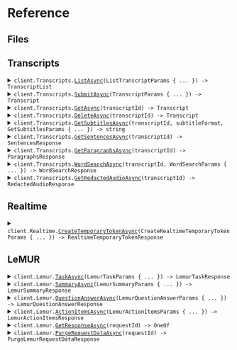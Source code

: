 # Reference
## Files
## Transcripts
<details><summary><code>client.Transcripts.<a href="/src/AssemblyAI/Transcripts/TranscriptsClient.cs">ListAsync</a>(ListTranscriptParams { ... }) -> TranscriptList</code></summary>
<dl>
<dd>

#### 📝 Description

<dl>
<dd>

<dl>
<dd>

Retrieve a list of transcripts you created.
Transcripts are sorted from newest to oldest. The previous URL always points to a page with older transcripts.
</dd>
</dl>
</dd>
</dl>

#### 🔌 Usage

<dl>
<dd>

<dl>
<dd>

```csharp
await client.Transcripts.ListAsync(new ListTranscriptParams());
```
</dd>
</dl>
</dd>
</dl>

#### ⚙️ Parameters

<dl>
<dd>

<dl>
<dd>

**request:** `ListTranscriptParams` 
    
</dd>
</dl>
</dd>
</dl>


</dd>
</dl>
</details>

<details><summary><code>client.Transcripts.<a href="/src/AssemblyAI/Transcripts/TranscriptsClient.cs">SubmitAsync</a>(TranscriptParams { ... }) -> Transcript</code></summary>
<dl>
<dd>

#### 📝 Description

<dl>
<dd>

<dl>
<dd>

Create a transcript from a media file that is accessible via a URL.
</dd>
</dl>
</dd>
</dl>

#### 🔌 Usage

<dl>
<dd>

<dl>
<dd>

```csharp
await client.Transcripts.SubmitAsync(
    new TranscriptParams
    {
        LanguageCode = TranscriptLanguageCode.EnUs,
        LanguageDetection = true,
        LanguageConfidenceThreshold = 0.7f,
        Punctuate = true,
        FormatText = true,
        Disfluencies = false,
        Multichannel = true,
        DualChannel = false,
        WebhookUrl = "https://your-webhook-url/path",
        WebhookAuthHeaderName = "webhook-secret",
        WebhookAuthHeaderValue = "webhook-secret-value",
        AutoHighlights = true,
        AudioStartFrom = 10,
        AudioEndAt = 280,
        WordBoost = new List<string>() { "aws", "azure", "google cloud" },
        BoostParam = TranscriptBoostParam.High,
        FilterProfanity = true,
        RedactPii = true,
        RedactPiiAudio = true,
        RedactPiiAudioQuality = RedactPiiAudioQuality.Mp3,
        RedactPiiPolicies = new List<PiiPolicy>()
        {
            PiiPolicy.UsSocialSecurityNumber,
            PiiPolicy.CreditCardNumber,
        },
        RedactPiiSub = SubstitutionPolicy.Hash,
        SpeakerLabels = true,
        SpeakersExpected = 2,
        ContentSafety = true,
        IabCategories = true,
        CustomSpelling = new List<TranscriptCustomSpelling>()
        {
            new TranscriptCustomSpelling
            {
                From = new List<string>() { "dicarlo" },
                To = "Decarlo",
            },
        },
        SentimentAnalysis = true,
        AutoChapters = true,
        EntityDetection = true,
        SpeechThreshold = 0.5f,
        Summarization = true,
        SummaryModel = SummaryModel.Informative,
        SummaryType = SummaryType.Bullets,
        CustomTopics = true,
        Topics = new List<string>() { "topics" },
        AudioUrl = "https://assembly.ai/wildfires.mp3",
    }
);
```
</dd>
</dl>
</dd>
</dl>

#### ⚙️ Parameters

<dl>
<dd>

<dl>
<dd>

**request:** `TranscriptParams` 
    
</dd>
</dl>
</dd>
</dl>


</dd>
</dl>
</details>

<details><summary><code>client.Transcripts.<a href="/src/AssemblyAI/Transcripts/TranscriptsClient.cs">GetAsync</a>(transcriptId) -> Transcript</code></summary>
<dl>
<dd>

#### 📝 Description

<dl>
<dd>

<dl>
<dd>

Get the transcript resource. The transcript is ready when the "status" is "completed".
</dd>
</dl>
</dd>
</dl>

#### 🔌 Usage

<dl>
<dd>

<dl>
<dd>

```csharp
await client.Transcripts.GetAsync("transcript_id");
```
</dd>
</dl>
</dd>
</dl>

#### ⚙️ Parameters

<dl>
<dd>

<dl>
<dd>

**transcriptId:** `string` — ID of the transcript
    
</dd>
</dl>
</dd>
</dl>


</dd>
</dl>
</details>

<details><summary><code>client.Transcripts.<a href="/src/AssemblyAI/Transcripts/TranscriptsClient.cs">DeleteAsync</a>(transcriptId) -> Transcript</code></summary>
<dl>
<dd>

#### 📝 Description

<dl>
<dd>

<dl>
<dd>

Remove the data from the transcript and mark it as deleted.
</dd>
</dl>
</dd>
</dl>

#### 🔌 Usage

<dl>
<dd>

<dl>
<dd>

```csharp
await client.Transcripts.DeleteAsync("{transcript_id}");
```
</dd>
</dl>
</dd>
</dl>

#### ⚙️ Parameters

<dl>
<dd>

<dl>
<dd>

**transcriptId:** `string` — ID of the transcript
    
</dd>
</dl>
</dd>
</dl>


</dd>
</dl>
</details>

<details><summary><code>client.Transcripts.<a href="/src/AssemblyAI/Transcripts/TranscriptsClient.cs">GetSubtitlesAsync</a>(transcriptId, subtitleFormat, GetSubtitlesParams { ... }) -> string</code></summary>
<dl>
<dd>

#### 📝 Description

<dl>
<dd>

<dl>
<dd>

Export your transcript in SRT or VTT format to use with a video player for subtitles and closed captions.
</dd>
</dl>
</dd>
</dl>

#### 🔌 Usage

<dl>
<dd>

<dl>
<dd>

```csharp
await client.Transcripts.GetSubtitlesAsync(
    "string",
    SubtitleFormat.Srt,
    new GetSubtitlesParams { CharsPerCaption = 1 }
);
```
</dd>
</dl>
</dd>
</dl>

#### ⚙️ Parameters

<dl>
<dd>

<dl>
<dd>

**transcriptId:** `string` — ID of the transcript
    
</dd>
</dl>

<dl>
<dd>

**subtitleFormat:** `SubtitleFormat` — The format of the captions
    
</dd>
</dl>

<dl>
<dd>

**request:** `GetSubtitlesParams` 
    
</dd>
</dl>
</dd>
</dl>


</dd>
</dl>
</details>

<details><summary><code>client.Transcripts.<a href="/src/AssemblyAI/Transcripts/TranscriptsClient.cs">GetSentencesAsync</a>(transcriptId) -> SentencesResponse</code></summary>
<dl>
<dd>

#### 📝 Description

<dl>
<dd>

<dl>
<dd>

Get the transcript split by sentences. The API will attempt to semantically segment the transcript into sentences to create more reader-friendly transcripts.
</dd>
</dl>
</dd>
</dl>

#### 🔌 Usage

<dl>
<dd>

<dl>
<dd>

```csharp
await client.Transcripts.GetSentencesAsync("transcript_id");
```
</dd>
</dl>
</dd>
</dl>

#### ⚙️ Parameters

<dl>
<dd>

<dl>
<dd>

**transcriptId:** `string` — ID of the transcript
    
</dd>
</dl>
</dd>
</dl>


</dd>
</dl>
</details>

<details><summary><code>client.Transcripts.<a href="/src/AssemblyAI/Transcripts/TranscriptsClient.cs">GetParagraphsAsync</a>(transcriptId) -> ParagraphsResponse</code></summary>
<dl>
<dd>

#### 📝 Description

<dl>
<dd>

<dl>
<dd>

Get the transcript split by paragraphs. The API will attempt to semantically segment your transcript into paragraphs to create more reader-friendly transcripts.
</dd>
</dl>
</dd>
</dl>

#### 🔌 Usage

<dl>
<dd>

<dl>
<dd>

```csharp
await client.Transcripts.GetParagraphsAsync("transcript_id");
```
</dd>
</dl>
</dd>
</dl>

#### ⚙️ Parameters

<dl>
<dd>

<dl>
<dd>

**transcriptId:** `string` — ID of the transcript
    
</dd>
</dl>
</dd>
</dl>


</dd>
</dl>
</details>

<details><summary><code>client.Transcripts.<a href="/src/AssemblyAI/Transcripts/TranscriptsClient.cs">WordSearchAsync</a>(transcriptId, WordSearchParams { ... }) -> WordSearchResponse</code></summary>
<dl>
<dd>

#### 📝 Description

<dl>
<dd>

<dl>
<dd>

Search through the transcript for keywords. You can search for individual words, numbers, or phrases containing up to five words or numbers.
</dd>
</dl>
</dd>
</dl>

#### 🔌 Usage

<dl>
<dd>

<dl>
<dd>

```csharp
await client.Transcripts.WordSearchAsync("string", new WordSearchParams { Words = ["string"] });
```
</dd>
</dl>
</dd>
</dl>

#### ⚙️ Parameters

<dl>
<dd>

<dl>
<dd>

**transcriptId:** `string` — ID of the transcript
    
</dd>
</dl>

<dl>
<dd>

**request:** `WordSearchParams` 
    
</dd>
</dl>
</dd>
</dl>


</dd>
</dl>
</details>

<details><summary><code>client.Transcripts.<a href="/src/AssemblyAI/Transcripts/TranscriptsClient.cs">GetRedactedAudioAsync</a>(transcriptId) -> RedactedAudioResponse</code></summary>
<dl>
<dd>

#### 📝 Description

<dl>
<dd>

<dl>
<dd>

Retrieve the redacted audio object containing the status and URL to the redacted audio.
</dd>
</dl>
</dd>
</dl>

#### 🔌 Usage

<dl>
<dd>

<dl>
<dd>

```csharp
await client.Transcripts.GetRedactedAudioAsync("transcript_id");
```
</dd>
</dl>
</dd>
</dl>

#### ⚙️ Parameters

<dl>
<dd>

<dl>
<dd>

**transcriptId:** `string` — ID of the transcript
    
</dd>
</dl>
</dd>
</dl>


</dd>
</dl>
</details>

## Realtime
<details><summary><code>client.Realtime.<a href="/src/AssemblyAI/Realtime/RealtimeClient.cs">CreateTemporaryTokenAsync</a>(CreateRealtimeTemporaryTokenParams { ... }) -> RealtimeTemporaryTokenResponse</code></summary>
<dl>
<dd>

#### 📝 Description

<dl>
<dd>

<dl>
<dd>

Create a temporary authentication token for Streaming Speech-to-Text
</dd>
</dl>
</dd>
</dl>

#### 🔌 Usage

<dl>
<dd>

<dl>
<dd>

```csharp
await client.Realtime.CreateTemporaryTokenAsync(
    new CreateRealtimeTemporaryTokenParams { ExpiresIn = 480 }
);
```
</dd>
</dl>
</dd>
</dl>

#### ⚙️ Parameters

<dl>
<dd>

<dl>
<dd>

**request:** `CreateRealtimeTemporaryTokenParams` 
    
</dd>
</dl>
</dd>
</dl>


</dd>
</dl>
</details>

## LeMUR
<details><summary><code>client.Lemur.<a href="/src/AssemblyAI/Lemur/LemurClient.cs">TaskAsync</a>(LemurTaskParams { ... }) -> LemurTaskResponse</code></summary>
<dl>
<dd>

#### 📝 Description

<dl>
<dd>

<dl>
<dd>

Use the LeMUR task endpoint to input your own LLM prompt.
</dd>
</dl>
</dd>
</dl>

#### 🔌 Usage

<dl>
<dd>

<dl>
<dd>

```csharp
await client.Lemur.TaskAsync(
    new LemurTaskParams
    {
        TranscriptIds = new List<string>() { "64nygnr62k-405c-4ae8-8a6b-d90b40ff3cce" },
        Context = "This is an interview about wildfires.",
        FinalModel = LemurModel.AnthropicClaude35Sonnet,
        MaxOutputSize = 3000,
        Temperature = 0f,
        Prompt = "List all the locations affected by wildfires.",
    }
);
```
</dd>
</dl>
</dd>
</dl>

#### ⚙️ Parameters

<dl>
<dd>

<dl>
<dd>

**request:** `LemurTaskParams` 
    
</dd>
</dl>
</dd>
</dl>


</dd>
</dl>
</details>

<details><summary><code>client.Lemur.<a href="/src/AssemblyAI/Lemur/LemurClient.cs">SummaryAsync</a>(LemurSummaryParams { ... }) -> LemurSummaryResponse</code></summary>
<dl>
<dd>

#### 📝 Description

<dl>
<dd>

<dl>
<dd>

Custom Summary allows you to distill a piece of audio into a few impactful sentences.
You can give the model context to obtain more targeted results while outputting the results in a variety of formats described in human language.
</dd>
</dl>
</dd>
</dl>

#### 🔌 Usage

<dl>
<dd>

<dl>
<dd>

```csharp
await client.Lemur.SummaryAsync(
    new LemurSummaryParams
    {
        TranscriptIds = new List<string>() { "47b95ba5-8889-44d8-bc80-5de38306e582" },
        Context = "This is an interview about wildfires.",
        FinalModel = LemurModel.AnthropicClaude35Sonnet,
        MaxOutputSize = 3000,
        Temperature = 0f,
    }
);
```
</dd>
</dl>
</dd>
</dl>

#### ⚙️ Parameters

<dl>
<dd>

<dl>
<dd>

**request:** `LemurSummaryParams` 
    
</dd>
</dl>
</dd>
</dl>


</dd>
</dl>
</details>

<details><summary><code>client.Lemur.<a href="/src/AssemblyAI/Lemur/LemurClient.cs">QuestionAnswerAsync</a>(LemurQuestionAnswerParams { ... }) -> LemurQuestionAnswerResponse</code></summary>
<dl>
<dd>

#### 📝 Description

<dl>
<dd>

<dl>
<dd>

Question & Answer allows you to ask free-form questions about a single transcript or a group of transcripts.
The questions can be any whose answers you find useful, such as judging whether a caller is likely to become a customer or whether all items on a meeting's agenda were covered.
</dd>
</dl>
</dd>
</dl>

#### 🔌 Usage

<dl>
<dd>

<dl>
<dd>

```csharp
await client.Lemur.QuestionAnswerAsync(
    new LemurQuestionAnswerParams
    {
        TranscriptIds = new List<string>() { "64nygnr62k-405c-4ae8-8a6b-d90b40ff3cce" },
        Context = "This is an interview about wildfires.",
        FinalModel = LemurModel.AnthropicClaude35Sonnet,
        MaxOutputSize = 3000,
        Temperature = 0f,
        Questions = new List<LemurQuestion>()
        {
            new LemurQuestion
            {
                Question = "Where are there wildfires?",
                AnswerFormat = "List of countries in ISO 3166-1 alpha-2 format",
                AnswerOptions = new List<string>() { "US", "CA" },
            },
            new LemurQuestion
            {
                Question = "Is global warming affecting wildfires?",
                AnswerOptions = new List<string>() { "yes", "no" },
            },
        },
    }
);
```
</dd>
</dl>
</dd>
</dl>

#### ⚙️ Parameters

<dl>
<dd>

<dl>
<dd>

**request:** `LemurQuestionAnswerParams` 
    
</dd>
</dl>
</dd>
</dl>


</dd>
</dl>
</details>

<details><summary><code>client.Lemur.<a href="/src/AssemblyAI/Lemur/LemurClient.cs">ActionItemsAsync</a>(LemurActionItemsParams { ... }) -> LemurActionItemsResponse</code></summary>
<dl>
<dd>

#### 📝 Description

<dl>
<dd>

<dl>
<dd>

Use LeMUR to generate a list of action items from a transcript
</dd>
</dl>
</dd>
</dl>

#### 🔌 Usage

<dl>
<dd>

<dl>
<dd>

```csharp
await client.Lemur.ActionItemsAsync(
    new LemurActionItemsParams
    {
        TranscriptIds = new List<string>() { "64nygnr62k-405c-4ae8-8a6b-d90b40ff3cce" },
        Context = "This is an interview about wildfires.",
        FinalModel = LemurModel.AnthropicClaude35Sonnet,
        MaxOutputSize = 3000,
        Temperature = 0f,
        AnswerFormat = "Bullet Points",
    }
);
```
</dd>
</dl>
</dd>
</dl>

#### ⚙️ Parameters

<dl>
<dd>

<dl>
<dd>

**request:** `LemurActionItemsParams` 
    
</dd>
</dl>
</dd>
</dl>


</dd>
</dl>
</details>

<details><summary><code>client.Lemur.<a href="/src/AssemblyAI/Lemur/LemurClient.cs">GetResponseAsync</a>(requestId) -> OneOf<LemurStringResponse, LemurQuestionAnswerResponse></code></summary>
<dl>
<dd>

#### 📝 Description

<dl>
<dd>

<dl>
<dd>

Retrieve a LeMUR response that was previously generated.
</dd>
</dl>
</dd>
</dl>

#### 🔌 Usage

<dl>
<dd>

<dl>
<dd>

```csharp
await client.Lemur.GetResponseAsync("request_id");
```
</dd>
</dl>
</dd>
</dl>

#### ⚙️ Parameters

<dl>
<dd>

<dl>
<dd>

**requestId:** `string` 

The ID of the LeMUR request you previously made.
This would be found in the response of the original request.
    
</dd>
</dl>
</dd>
</dl>


</dd>
</dl>
</details>

<details><summary><code>client.Lemur.<a href="/src/AssemblyAI/Lemur/LemurClient.cs">PurgeRequestDataAsync</a>(requestId) -> PurgeLemurRequestDataResponse</code></summary>
<dl>
<dd>

#### 📝 Description

<dl>
<dd>

<dl>
<dd>

Delete the data for a previously submitted LeMUR request.
The LLM response data, as well as any context provided in the original request will be removed.
</dd>
</dl>
</dd>
</dl>

#### 🔌 Usage

<dl>
<dd>

<dl>
<dd>

```csharp
await client.Lemur.PurgeRequestDataAsync("request_id");
```
</dd>
</dl>
</dd>
</dl>

#### ⚙️ Parameters

<dl>
<dd>

<dl>
<dd>

**requestId:** `string` — The ID of the LeMUR request whose data you want to delete. This would be found in the response of the original request.
    
</dd>
</dl>
</dd>
</dl>


</dd>
</dl>
</details>
